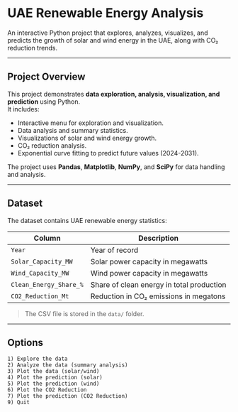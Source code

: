 # UAE Renewable Energy Analysis

An interactive Python project that explores, analyzes, visualizes, and predicts the growth of solar and wind energy in the UAE, along with CO₂ reduction trends.

---

## Project Overview

This project demonstrates **data exploration, analysis, visualization, and prediction** using Python.  
It includes:

- Interactive menu for exploration and visualization.
- Data analysis and summary statistics.
- Visualizations of solar and wind energy growth.
- CO₂ reduction analysis.
- Exponential curve fitting to predict future values (2024-2031).

The project uses **Pandas**, **Matplotlib**, **NumPy**, and **SciPy** for data handling and analysis.

---

## Dataset

The dataset contains UAE renewable energy statistics:

| Column | Description |
|--------|-------------|
| `Year` | Year of record |
| `Solar_Capacity_MW` | Solar power capacity in megawatts |
| `Wind_Capacity_MW` | Wind power capacity in megawatts |
| `Clean_Energy_Share_%` | Share of clean energy in total production |
| `CO2_Reduction_Mt` | Reduction in CO₂ emissions in megatons |

> The CSV file is stored in the `data/` folder.

---

## Options
```
1) Explore the data
2) Analyze the data (summary analysis)
3) Plot the data (solar/wind)
4) Plot the prediction (solar)
5) Plot the prediction (wind)
6) Plot the CO2 Reduction
7) Plot the prediction (CO2 Reduction)
9) Quit
```
